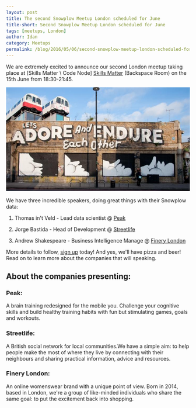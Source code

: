 ```yaml
---
layout: post
title: The second Snowplow Meetup London scheduled for June
title-short: Second Snowplow Meetup London scheduled for June
tags: [meetups, London]
author: Idan
category: Meetups
permalink: /blog/2016/05/06/second-snowplow-meetup-london-scheduled-for-june
---
```


We are extremely excited to announce our second London meetup taking place at [Skills Matter \ Code Node] [Skills Matter] (Backspace Room) on the 15th June from 18:30-21:45.

![London-pic]

We have three incredible speakers, doing great things with their Snowplow data:

1. Thomas in't Veld - Lead data scientist @ [Peak]

2. Jorge Bastida - Head of Development @ [Streetlife]

3. Andrew Shakespeare - Business Intelligence Manage @ [Finery London]

More details to follow, [sign up] today! And yes, we'll have pizza and beer! Read on to learn more about the companies that will speaking.

<!--more-->

## About the companies presenting:

### Peak:

A brain training redesigned for the mobile you. Challenge your cognitive skills and build healthy training habits with fun but stimulating games, goals and workouts.

### Streetlife:

A British social network for local communities.We have a simple aim: to help people make the most of where they live by connecting with their neighbours and sharing practical information, advice and resources.

### Finery London:

An online womenswear brand with a unique point of view. Born in 2014, based in London, we're a group of like-minded individuals who share the same goal: to put the excitement back into shopping.

[London-pic]: /assets/img/blog/2016/05/shoreditch.jpg
[Peak]: http://www.peak.net/
[Streetlife]: https://www.streetlife.com/
[Finery London]: https://www.finerylondon.com/
[Skills Matter]: https://skillsmatter.com/
[sign up]: http://www.meetup.com/Snowplow-Analytics-London/events/230871831/
